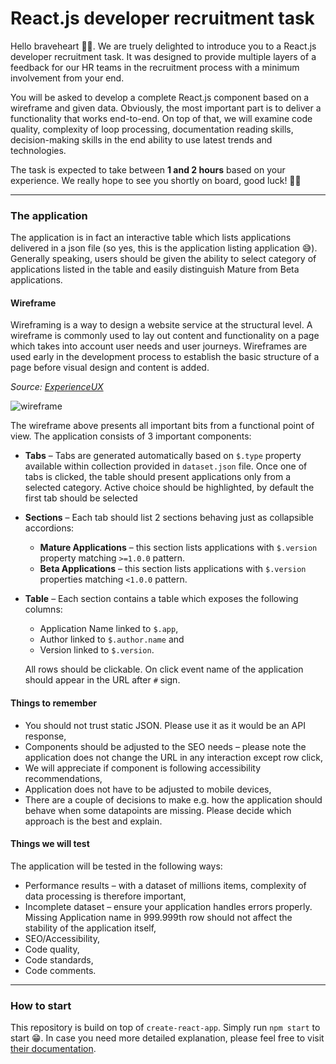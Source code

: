 # React.js developer recruitment task

Hello braveheart 👋🏼. We are truely delighted to introduce you to a React.js developer recruitment task. It was designed to provide multiple layers of a feedback for our HR teams in the recruitment process with a minimum involvement from your end.

You will be asked to develop a complete React.js component based on a wireframe and given data. Obviously, the most important part is to deliver a functionality that works end-to-end. On top of that, we will examine code quality, complexity of loop processing, documentation reading skills, decision-making skills in the end ability to use latest trends and technologies.

The task is expected to take between **1 and 2 hours** based on your experience. We really hope to see you shortly on board, good luck! 🤘🏼

---

### The application

The application is in fact an interactive table which lists applications delivered in a json file (so yes, this is the application listing application 😅). Generally speaking, users should be given the ability to select category of applications listed in the table and easily distinguish Mature from Beta applications.

#### Wireframe

Wireframing is a way to design a website service at the structural level. A wireframe is commonly used to lay out content and functionality on a page which takes into account user needs and user journeys. Wireframes are used early in the development process to establish the basic structure of a page before visual design and content is added.

*Source: [ExperienceUX](https://www.experienceux.co.uk/faqs/what-is-wireframing/)*

![wireframe](/Users/maxmatloka/Work/Statik/recruitment/react-recruitment-task/.private/wireframe.png)

The wireframe above presents all important bits from a functional point of view. The application consists of 3 important components:

* **Tabs** – Tabs are generated automatically based on `$.type` property available within collection provided in `dataset.json` file. Once one of tabs is clicked, the table should present applications only from a selected category. Active choice should be highlighted, by default the first tab should be selected

* **Sections** – Each tab should list 2 sections behaving just as collapsible accordions:

  * **Mature Applications** – this section lists applications with `$.version` property matching  `>=1.0.0` pattern.
  * **Beta Applications** – this section lists applications with `$.version` properties matching  `<1.0.0` pattern.

* **Table** – Each section contains a table which exposes the following columns:

  * Application Name linked to `$.app`,
  * Author linked to `$.author.name` and
  * Version linked to `$.version`.

  All rows should be clickable. On click event name of the application should appear in the URL after `#` sign.

#### Things to remember

* You should not trust static JSON. Please use it as it would be an API response,
* Components should be adjusted to the SEO needs – please note the application does not change the URL in any interaction except row click,
* We will appreciate if component is following accessibility recommendations,
* Application does not have to be adjusted to mobile devices,
* There are a couple of decisions to make e.g. how the application should behave when some datapoints are missing. Please decide which approach is the best and explain.

#### Things we will test

The application will be tested in the following ways:

* Performance results – with a dataset of millions items, complexity of data processing is therefore important,
* Incomplete dataset – ensure your application handles errors properly. Missing Application name in 999.999th row should not affect the stability of the application itself,
* SEO/Accessibility,
* Code quality,
* Code standards,
* Code comments.

----

### How to start

This repository is build on top of `create-react-app`. Simply run `npm start`  to start 😁. In case you need more detailed explanation, please feel free to visit [their documentation](https://github.com/facebook/create-react-app).

